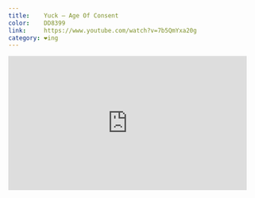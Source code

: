 ```yaml
---
title:    Yuck – Age Of Consent
color:    DD8399
link:     https://www.youtube.com/watch?v=7b5QmYxa20g
category: ❤ing
---
```


<div class="embed video youtube" data-aspect-ratio="0.5625">
    <iframe width="480" height="270" src="http://www.youtube.com/embed/7b5QmYxa20g?feature=oembed" frameborder="0" allowfullscreen></iframe>
</div>
